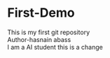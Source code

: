 # First-Demo
This is my first git repository
<br>
Author-hasnain abass
<br>
I am a AI student
this is a change
